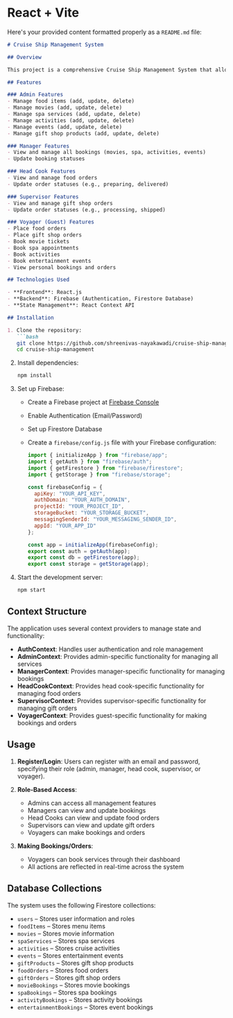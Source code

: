 # React + Vite

Here's your provided content formatted properly as a `README.md` file:

````markdown
# Cruise Ship Management System

## Overview

This project is a comprehensive Cruise Ship Management System that allows different user roles (Admin, Manager, Head Cook, Supervisor, and Voyager) to manage various aspects of a cruise ship's operations. The system includes features for managing food items, movies, spa services, activities, events, and gift shop products, as well as handling bookings and orders.

## Features

### Admin Features
- Manage food items (add, update, delete)
- Manage movies (add, update, delete)
- Manage spa services (add, update, delete)
- Manage activities (add, update, delete)
- Manage events (add, update, delete)
- Manage gift shop products (add, update, delete)

### Manager Features
- View and manage all bookings (movies, spa, activities, events)
- Update booking statuses

### Head Cook Features
- View and manage food orders
- Update order statuses (e.g., preparing, delivered)

### Supervisor Features
- View and manage gift shop orders
- Update order statuses (e.g., processing, shipped)

### Voyager (Guest) Features
- Place food orders
- Place gift shop orders
- Book movie tickets
- Book spa appointments
- Book activities
- Book entertainment events
- View personal bookings and orders

## Technologies Used

- **Frontend**: React.js
- **Backend**: Firebase (Authentication, Firestore Database)
- **State Management**: React Context API

## Installation

1. Clone the repository:
   ```bash
   git clone https://github.com/shreenivas-nayakawadi/cruise-ship-management.git
   cd cruise-ship-management
````

2. Install dependencies:

   ```bash
   npm install
   ```

3. Set up Firebase:

   * Create a Firebase project at [Firebase Console](https://console.firebase.google.com/)
   * Enable Authentication (Email/Password)
   * Set up Firestore Database
   * Create a `firebase/config.js` file with your Firebase configuration:

     ```javascript
     import { initializeApp } from "firebase/app";
     import { getAuth } from "firebase/auth";
     import { getFirestore } from "firebase/firestore";
     import { getStorage } from "firebase/storage";

     const firebaseConfig = {
       apiKey: "YOUR_API_KEY",
       authDomain: "YOUR_AUTH_DOMAIN",
       projectId: "YOUR_PROJECT_ID",
       storageBucket: "YOUR_STORAGE_BUCKET",
       messagingSenderId: "YOUR_MESSAGING_SENDER_ID",
       appId: "YOUR_APP_ID"
     };

     const app = initializeApp(firebaseConfig);
     export const auth = getAuth(app);
     export const db = getFirestore(app);
     export const storage = getStorage(app);
     ```

4. Start the development server:

   ```bash
   npm start
   ```

## Context Structure

The application uses several context providers to manage state and functionality:

* **AuthContext**: Handles user authentication and role management
* **AdminContext**: Provides admin-specific functionality for managing all services
* **ManagerContext**: Provides manager-specific functionality for managing bookings
* **HeadCookContext**: Provides head cook-specific functionality for managing food orders
* **SupervisorContext**: Provides supervisor-specific functionality for managing gift orders
* **VoyagerContext**: Provides guest-specific functionality for making bookings and orders

## Usage

1. **Register/Login**: Users can register with an email and password, specifying their role (admin, manager, head cook, supervisor, or voyager).

2. **Role-Based Access**:

   * Admins can access all management features
   * Managers can view and update bookings
   * Head Cooks can view and update food orders
   * Supervisors can view and update gift orders
   * Voyagers can make bookings and orders

3. **Making Bookings/Orders**:

   * Voyagers can book services through their dashboard
   * All actions are reflected in real-time across the system

## Database Collections

The system uses the following Firestore collections:

* `users` – Stores user information and roles
* `foodItems` – Stores menu items
* `movies` – Stores movie information
* `spaServices` – Stores spa services
* `activities` – Stores cruise activities
* `events` – Stores entertainment events
* `giftProducts` – Stores gift shop products
* `foodOrders` – Stores food orders
* `giftOrders` – Stores gift shop orders
* `movieBookings` – Stores movie bookings
* `spaBookings` – Stores spa bookings
* `activityBookings` – Stores activity bookings
* `entertainmentBookings` – Stores event bookings
